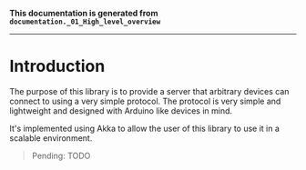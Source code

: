 **This documentation is generated from `documentation._01_High_level_overview`**

---
# Introduction

The purpose of this library is to provide a server that arbitrary devices can connect to
using a very simple protocol. The protocol is very simple and lightweight and designed
with Arduino like devices in mind.

It's implemented using Akka to allow the user of this library to use it in a scalable
environment.



> Pending: TODO

